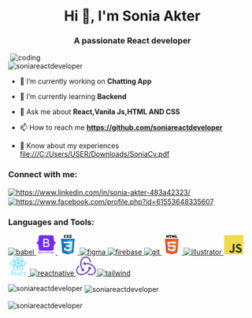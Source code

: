 
<h1 align="center">Hi 👋, I'm Sonia Akter</h1>
<h3 align="center">A passionate React developer</h3>

<img align="right" alt="coding" width="500" src="https://www.weblineindia.com/wp-content/uploads/2019/01/react-native-build-mobile-apps-with-increased-developer-productivity.gif">
<p align="left"> <img src="https://komarev.com/ghpvc/?username=soniareactdeveloper&label=Profile%20views&color=0e75b6&style=flat" alt="soniareactdeveloper" /> </p>

- 🔭 I’m currently working on **Chatting App**

- 🌱 I’m currently learning **Backend**

- 💬 Ask me about **React,Vanila Js,HTML AND CSS**

- 📫 How to reach me **https://github.com/soniareactdeveloper**

- 📄 Know about my experiences [file:///C:/Users/USER/Downloads/SoniaCv.pdf](file:///C:/Users/USER/Downloads/SoniaCv.pdf)

<h3 align="left">Connect with me:</h3>
<p align="left">
<a href="https://linkedin.com/in/https://www.linkedin.com/in/sonia-akter-483a42323/" target="blank"><img align="center" src="https://raw.githubusercontent.com/rahuldkjain/github-profile-readme-generator/master/src/images/icons/Social/linked-in-alt.svg" alt="https://www.linkedin.com/in/sonia-akter-483a42323/" height="30" width="40" /></a>
<a href="https://fb.com/https://www.facebook.com/profile.php?id=61553648335607" target="blank"><img align="center" src="https://raw.githubusercontent.com/rahuldkjain/github-profile-readme-generator/master/src/images/icons/Social/facebook.svg" alt="https://www.facebook.com/profile.php?id=61553648335607" height="30" width="40" /></a>
</p>

<h3 align="left">Languages and Tools:</h3>
<p align="left"> <a href="https://babeljs.io/" target="_blank" rel="noreferrer"> <img src="https://www.vectorlogo.zone/logos/babeljs/babeljs-icon.svg" alt="babel" width="40" height="40"/> </a> <a href="https://getbootstrap.com" target="_blank" rel="noreferrer"> <img src="https://raw.githubusercontent.com/devicons/devicon/master/icons/bootstrap/bootstrap-plain-wordmark.svg" alt="bootstrap" width="40" height="40"/> </a> <a href="https://www.w3schools.com/css/" target="_blank" rel="noreferrer"> <img src="https://raw.githubusercontent.com/devicons/devicon/master/icons/css3/css3-original-wordmark.svg" alt="css3" width="40" height="40"/> </a> <a href="https://www.figma.com/" target="_blank" rel="noreferrer"> <img src="https://www.vectorlogo.zone/logos/figma/figma-icon.svg" alt="figma" width="40" height="40"/> </a> <a href="https://firebase.google.com/" target="_blank" rel="noreferrer"> <img src="https://www.vectorlogo.zone/logos/firebase/firebase-icon.svg" alt="firebase" width="40" height="40"/> </a> <a href="https://git-scm.com/" target="_blank" rel="noreferrer"> <img src="https://www.vectorlogo.zone/logos/git-scm/git-scm-icon.svg" alt="git" width="40" height="40"/> </a> <a href="https://www.w3.org/html/" target="_blank" rel="noreferrer"> <img src="https://raw.githubusercontent.com/devicons/devicon/master/icons/html5/html5-original-wordmark.svg" alt="html5" width="40" height="40"/> </a> <a href="https://www.adobe.com/in/products/illustrator.html" target="_blank" rel="noreferrer"> <img src="https://www.vectorlogo.zone/logos/adobe_illustrator/adobe_illustrator-icon.svg" alt="illustrator" width="40" height="40"/> </a> <a href="https://developer.mozilla.org/en-US/docs/Web/JavaScript" target="_blank" rel="noreferrer"> <img src="https://raw.githubusercontent.com/devicons/devicon/master/icons/javascript/javascript-original.svg" alt="javascript" width="40" height="40"/> </a> <a href="https://reactjs.org/" target="_blank" rel="noreferrer"> <img src="https://raw.githubusercontent.com/devicons/devicon/master/icons/react/react-original-wordmark.svg" alt="react" width="40" height="40"/> </a> <a href="https://reactnative.dev/" target="_blank" rel="noreferrer"> <img src="https://reactnative.dev/img/header_logo.svg" alt="reactnative" width="40" height="40"/> </a> <a href="https://redux.js.org" target="_blank" rel="noreferrer"> <img src="https://raw.githubusercontent.com/devicons/devicon/master/icons/redux/redux-original.svg" alt="redux" width="40" height="40"/> </a> <a href="https://tailwindcss.com/" target="_blank" rel="noreferrer"> <img src="https://www.vectorlogo.zone/logos/tailwindcss/tailwindcss-icon.svg" alt="tailwind" width="40" height="40"/> </a> </p>

<p><img align="left" src="https://github-readme-stats.vercel.app/api/top-langs?username=soniareactdeveloper&show_icons=true&locale=en&layout=compact" alt="soniareactdeveloper" /></p>

<p>&nbsp;<img align="center" src="https://github-readme-stats.vercel.app/api?username=soniareactdeveloper&show_icons=true&locale=en" alt="soniareactdeveloper" /></p>

<p><img align="center" src="https://github-readme-streak-stats.herokuapp.com/?user=soniareactdeveloper&" alt="soniareactdeveloper" /></p>
